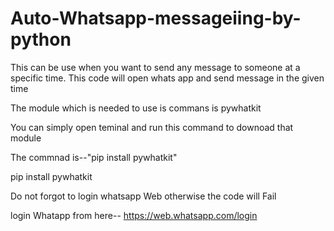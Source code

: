 # Auto-Whatsapp-messageiing-by-python
This can be use when you want to send any message to someone at a specific time. This code will open whats app  and send message in the given time 

The module which is needed to use is commans is  pywhatkit

You can simply open teminal and run this command to downoad that module 

The commnad is--"pip install pywhatkit"

pip install pywhatkit

Do not forgot to login whatsapp Web otherwise the code will Fail 

login Whatapp from here-- https://web.whatsapp.com/login

